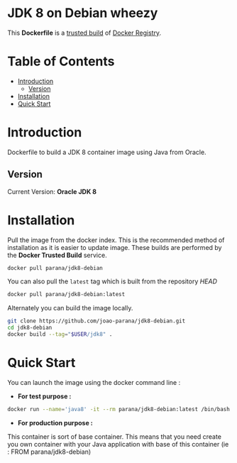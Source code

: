 # JDK 8 on Debian wheezy

This **Dockerfile** is a [trusted build](https://registry.hub.docker.com/u/parana/jdk8-debian/) of [Docker Registry](https://registry.hub.docker.com/).

# Table of Contents
- [Introduction](#introduction)
    - [Version](#version)
- [Installation](#installation)
- [Quick Start](#quick-start)

# Introduction

Dockerfile to build a JDK 8 container image using Java from Oracle.

## Version

Current Version: **Oracle JDK 8**

# Installation

Pull the image from the docker index. This is the recommended method of installation as it is easier to update image. These builds are performed by the **Docker Trusted Build** service.

```bash
docker pull parana/jdk8-debian
```

You can also pull the `latest` tag which is built from the repository *HEAD*

```bash
docker pull parana/jdk8-debian:latest
```

Alternately you can build the image locally.

```bash
git clone https://github.com/joao-parana/jdk8-debian.git
cd jdk8-debian
docker build --tag="$USER/jdk8" .
```

# Quick Start

You can launch the image using the docker command line :

- **For test purpose :**

```bash
docker run --name='java8' -it --rm parana/jdk8-debian:latest /bin/bash
```

- **For production purpose :**

This container is sort of base container. This means that you need create you own container with your Java application with base of this container (ie : FROM parana/jdk8-debian)
